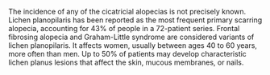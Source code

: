 The incidence of any of the cicatricial alopecias is not precisely known. Lichen planopilaris has been reported as the most frequent primary scarring alopecia, accounting for 43% of people in a 72-patient series. Frontal fibrosing alopecia and Graham-Little syndrome are considered variants of lichen planopilaris. It affects women, usually between ages 40 to 60 years, more often than men. Up to 50% of patients may develop characteristic lichen planus lesions that affect the skin, mucous membranes, or nails.